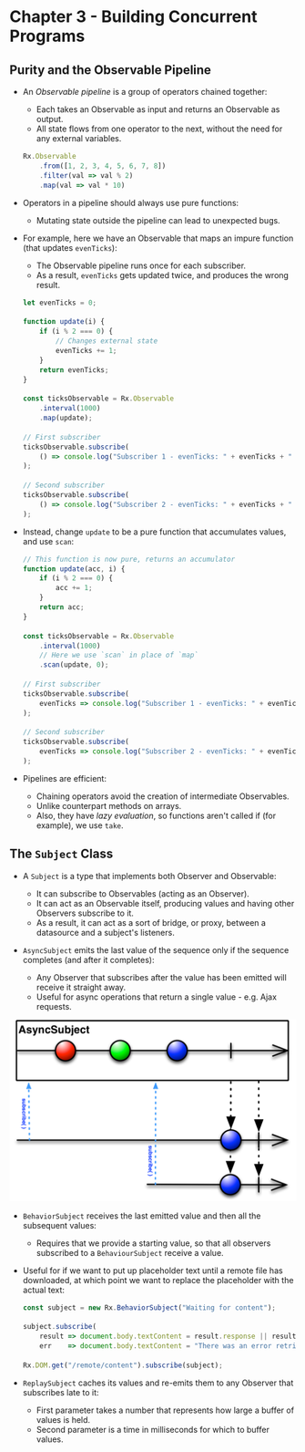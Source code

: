 # Chapter 3 - Building Concurrent Programs

## Purity and the Observable Pipeline

- An _Observable pipeline_ is a group of operators chained together:
    - Each takes an Observable as input and returns an Observable as output.
    - All state flows from one operator to the next, without the need for any external variables.

    ```javascript
    Rx.Observable
        .from([1, 2, 3, 4, 5, 6, 7, 8])
        .filter(val => val % 2)
        .map(val => val * 10)
    ```

- Operators in a pipeline should always use pure functions:
    - Mutating state outside the pipeline can lead to unexpected bugs.

- For example, here we have an Observable that maps an impure function (that updates `evenTicks`):
    - The Observable pipeline runs once for each subscriber.
    - As a result, `evenTicks` gets updated twice, and produces the wrong result.

    ```javascript
    let evenTicks = 0;

    function update(i) {
        if (i % 2 === 0) {
            // Changes external state
            evenTicks += 1;
        }
        return evenTicks;
    }

    const ticksObservable = Rx.Observable
        .interval(1000)
        .map(update);

    // First subscriber
    ticksObservable.subscribe(
        () => console.log("Subscriber 1 - evenTicks: " + evenTicks + " so far")
    );

    // Second subscriber
    ticksObservable.subscribe(
        () => console.log("Subscriber 2 - evenTicks: " + evenTicks + " so far")
    );
    ```

- Instead, change `update` to be a pure function that accumulates values, and use `scan`:

    ```javascript
    // This function is now pure, returns an accumulator
    function update(acc, i) {
        if (i % 2 === 0) {
            acc += 1;
        }
        return acc;
    }

    const ticksObservable = Rx.Observable
        .interval(1000)
        // Here we use `scan` in place of `map`
        .scan(update, 0);

    // First subscriber
    ticksObservable.subscribe(
        evenTicks => console.log("Subscriber 1 - evenTicks: " + evenTicks + " so far")
    );

    // Second subscriber
    ticksObservable.subscribe(
        evenTicks => console.log("Subscriber 2 - evenTicks: " + evenTicks + " so far")
    );
    ```

- Pipelines are efficient:
    - Chaining operators avoid the creation of intermediate Observables.
    - Unlike counterpart methods on arrays.
    - Also, they have _lazy evaluation_, so functions aren't called if (for example), we use `take`.


## The `Subject` Class

- A `Subject` is a type that implements both Observer and Observable:
    - It can subscribe to Observables (acting as an Observer).
    - It can act as an Observable itself, producing values and having other Observers subscribe to it.
    - As a result, it can act as a sort of bridge, or proxy, between a datasource and a subject's listeners.

- `AsyncSubject` emits the last value of the sequence only if the sequence completes (and after it completes):
    - Any Observer that subscribes after the value has been emitted will receive it straight away.
    - Useful for async operations that return a single value - e.g. Ajax requests.

![Marble Diagram - AsyncSubject](images/asyncSubjectDiagram.png)

- `BehaviorSubject` receives the last emitted value and then all the subsequent values:
    - Requires that we provide a starting value, so that all observers subscribed to a `BehaviourSubject` receive a value.

- Useful for if we want to put up placeholder text until a remote file has downloaded, at which point we want to replace the placeholder with the actual text:

    ```javascript
    const subject = new Rx.BehaviorSubject("Waiting for content");

    subject.subscribe(
        result => document.body.textContent = result.response || result,
        err    => document.body.textContent = "There was an error retrieving content");

    Rx.DOM.get("/remote/content").subscribe(subject);
    ```

- `ReplaySubject` caches its values and re-emits them to any Observer that subscribes late to it:
    - First parameter takes a number that represents how large a buffer of values is held.
    - Second parameter is a time in milliseconds for which to buffer values.
